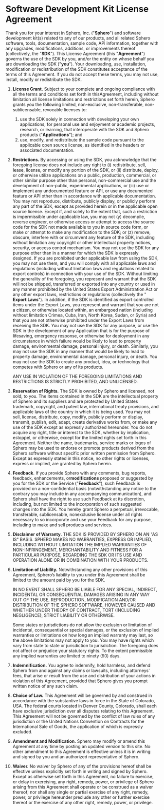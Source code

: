 # Software Development Kit License Agreement

Thank you for your interest in Sphero, Inc. ("**​Sphero**​") and software development kit(s) related to any of our products, and all related Sphero software, tools, documentation, sample code, API information, together with any upgrades, modifications, additions, or improvements thereof (collectively, the "​**SDK**"). This License Agreement (this "​**Agreement**") governs the use of the SDK by you, and/or the entity on whose behalf you are downloading the SDK ("**​you**"). Your downloading, use, installation, modification or redistribution of the SDK constitutes acceptance of the terms of this Agreement. If you do not accept these terms, you may not use, install, modify or redistribute the SDK.

1. **License Grant​.** Subject to your complete and ongoing compliance with all the terms and conditions set forth in this ​Agreement​, including without limitation all license limitations and restrictions set forth herein, Sphero grants you the following limited, non-exclusive, non-transferable, non-sublicensable, revocable licenses to:

    1. use the SDK solely in connection with developing your own applications, for personal use and enjoyment or academic projects, research, or learning, that interoperate ​with the SDK and Sphero products ("**​Applications​**"); and
    2. use, modify, and redistribute the sample code pursuant to the applicable open source license, as identified in the headers or associated documentation.

2. **Restrictions​.** By accessing or using the SDK, you acknowledge that the foregoing license does not include any right to (i) redistribute, sell, lease, license, or modify any portion of the SDK, or (ii) distribute, deploy, or otherwise utilize applications on a public, production, commercial, or other similar purpose other than personal, non-commercial use and the development of non-public, experimental applications, or (iii) use or implement any undocumented feature or API, or use any documented feature or API other than in accordance with applicable documentation. You may not reproduce, distribute, publicly display, or publicly perform any part of the SDK, except as provided herein or in the applicable open source license. Except if, and solely to the extent that, such a restriction is impermissible under applicable law, you may not (y) decompile, reverse engineer, or otherwise access or attempt to access the source code for the SDK not made available to you in source code form, or make or attempt to make any modification to the SDK; or (z) remove, obscure, interfere with or circumvent any feature of the SDK, including without limitation any copyright or other intellectual property notices, security, or access control mechanism. You may not use the SDK for any purpose other than in a manner for which the SDK is expressly designed. If you are prohibited under applicable law from using the SDK, you may not use them, and you will comply with all applicable laws and regulations (including without limitation laws and regulations related to export controls) in connection with your use of the SDK. Without limiting the generality of the foregoing, you represent and warrant that the SDK will not be shipped, transferred or exported into any country or used in any manner prohibited by the United States Export Administration Act or any other export laws, restrictions or regulations (collectively the "​**Export Laws​**"). In addition, if the SDK is identified as export controlled items under the Export Laws, you represent and warrant that you are not a citizen, or otherwise located within, an embargoed nation (including without limitation Crimea, Cuba, Iran, North Korea, Sudan, or Syria) and that you are not otherwise prohibited under the Export Laws from receiving the SDK. You may not use the SDK for any purpose, or use the SDK in the development of any Application that is for the purpose of lifesaving, emergency response, or otherwise for deployment in any circumstance in which failure would be likely to lead to property damage, environmental damage, personal injury, or death. Similarly, you may not use the SDK in any manner that would be likely to lead to property damage, environmental damage, personal injury, or death. You may not use the SDK to create any product, idea, or technology that competes with Sphero or any of its products.

    ANY USE IN VIOLATION OF THE FOREGOING LIMITATIONS AND RESTRICTIONS IS STRICTLY PROHIBITED, AND UNLICENSED.

3. **Reservation of Rights​.** The SDK is owned by Sphero and licensed, not sold, to you. The items contained in the SDK are the intellectual property of Sphero and its suppliers and are protected by United States trademark, copyright, and patent law, international treaty provisions, and applicable laws of the country in which it is being used. You may not sell, license, distribute, copy, modify, publicly perform or display, transmit, publish, edit, adapt, create derivative works from, or make any use of the SDK except as expressly authorized hereunder. You do not acquire any right, title or interest to the SDK, whether by implication, estoppel, or otherwise, except for the limited rights set forth in this Agreement. Neither the name, trademarks, service marks or logos of Sphero may be used to endorse or promote products derived from the Sphero software without specific prior written permission from Sphero. Except as expressly stated in this notice, no other rights or licenses, express or implied, are granted by Sphero herein.

4. **Feedback​.** If you provide Sphero with any comments, bug reports, feedback, enhancements, or ​**modifications** proposed or suggested by you for the SDK or the Service ("**​Feedback​**"), such Feedback is provided on a non-confidential basis (notwithstanding ​any notice to the contrary you may include in any accompanying communication), and Sphero shall have the right to use such Feedback at its discretion, including, but not limited to the incorporation of such suggested changes into the SDK. You hereby grant Sphero a perpetual, irrevocable, transferable, sublicensable, nonexclusive license under all rights necessary to so incorporate and use your Feedback for any purpose, including to make and sell products and services.

5. **Disclaimer of Warranty​.** THE SDK IS PROVIDED BY SPHERO ON AN "AS IS" BASIS. SPHERO MAKES NO WARRANTIES, EXPRESS OR IMPLIED, INCLUDING WITHOUT LIMITATION THE IMPLIED WARRANTIES OF NON-INFRINGEMENT, MERCHANTABILITY AND FITNESS FOR A PARTICULAR PURPOSE, REGARDING THE SDK OR ITS USE AND OPERATION ALONE OR IN COMBINATION WITH YOUR PRODUCTS.

6. **Limitation of Liability​.** Notwithstanding any other provisions of this Agreement, Sphero’s liability to you under this Agreement shall be limited to the amount paid by you for the SDK.

   IN NO EVENT SHALL SPHERO BE LIABLE FOR ANY SPECIAL, INDIRECT, INCIDENTAL OR CONSEQUENTIAL DAMAGES ARISING IN ANY WAY OUT OF THE USE, REPRODUCTION, MODIFICATION AND/OR DISTRIBUTION OF THE SPHERO SOFTWARE, HOWEVER CAUSED AND WHETHER UNDER THEORY OF CONTRACT, TORT (INCLUDING NEGLIGENCE), STRICT LIABILITY OR OTHERWISE.

   Some states or jurisdictions do not allow the exclusion or limitation of incidental, consequential or special damages, or the exclusion of implied warranties or limitations on how long an implied warranty may last, so the above limitations may not apply to you. You may have rights which vary from state to state or jurisdiction to jurisdiction. The foregoing does not affect or prejudice your statutory rights. To the extent permissible any implied warranties are limited to ninety (90) days.

7. **Indemnification​.** You agree to indemnify, hold harmless, and defend Sphero from and against any claims or lawsuits, including attorneys' fees, that arise or result from the use and distribution of your actions in violation of this Agreement, provided that Sphero gives you prompt written notice of any such claim.

8. **Choice of Law​.** This Agreement will be governed by and construed in accordance with the substantive laws in force in the State of Colorado, USA. The federal courts located in Denver County, Colorado, shall each have exclusive jurisdiction over all disputes relating to this Agreement. This Agreement will not be governed by the conflict of law rules of any jurisdiction or the United Nations Convention on Contracts for the International Sale of Goods, the application of which is expressly excluded.

9. **Amendment and Modification​.** Sphero may modify or amend this Agreement at any time by posting an updated version to this site. No other amendment to this Agreement is effective unless it is in writing and signed by you and an authorized representative of Sphero.

10. **Waiver​.** No waiver by Sphero of any of the provisions hereof shall be effective unless explicitly set forth in writing and signed by Sphero. Except as otherwise set forth in this Agreement, no failure to exercise, or delay in exercising, any right, remedy, power, or privilege of Sphero arising from this Agreement shall operate or be construed as a waiver thereof; nor shall any single or partial exercise of any right, remedy, power, or privilege hereunder preclude any other or further exercise thereof or the exercise of any other right, remedy, power, or privilege.
